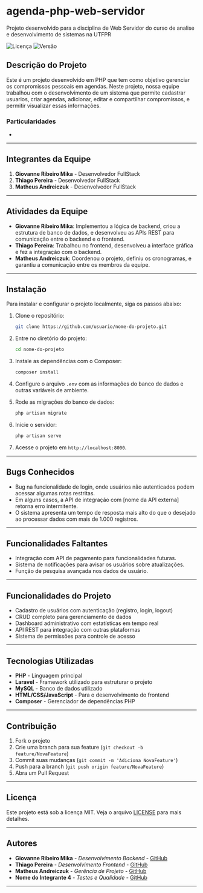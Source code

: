 # agenda-php-web-servidor
Projeto desenvolvido para a disciplina de Web Servidor do curso de analise e desenvolvimento de sistemas na UTFPR

![Licença](https://img.shields.io/badge/license-MIT-blue.svg) 
![Versão](https://img.shields.io/badge/version-1.0.0-green.svg)

## Descrição do Projeto

Este é um projeto desenvolvido em PHP que tem como objetivo gerenciar os compromissos pessoais em agendas. Neste projeto, nossa equipe trabalhou com o desenvolvimento de um sistema que permite cadastrar usuarios, criar agendas, adicionar, editar e compartilhar compromissos, e permitir visualizar essas informações. 

### Particularidades

- 
---

## Integrantes da Equipe

1. **Giovanne Ribeiro Mika** - Desenvolvedor FullStack
2. **Thiago Pereira** - Desenvolvedor FullStack
3. **Matheus Andreiczuk** - Desenvolvedor FullStack
---

## Atividades da Equipe

- **Giovanne Ribeiro Mika**: Implementou a lógica de backend, criou a estrutura de banco de dados, e desenvolveu as APIs REST para comunicação entre o backend e o frontend.
- **Thiago Pereira**: Trabalhou no frontend, desenvolveu a interface gráfica e fez a integração com o backend.
- **Matheus Andreiczuk**: Coordenou o projeto, definiu os cronogramas, e garantiu a comunicação entre os membros da equipe.

---

## Instalação

Para instalar e configurar o projeto localmente, siga os passos abaixo:

1. Clone o repositório:

    ```bash
    git clone https://github.com/usuario/nome-do-projeto.git
    ```

2. Entre no diretório do projeto:

    ```bash
    cd nome-do-projeto
    ```

3. Instale as dependências com o Composer:

    ```bash
    composer install
    ```

4. Configure o arquivo `.env` com as informações do banco de dados e outras variáveis de ambiente.

5. Rode as migrações do banco de dados:

    ```bash
    php artisan migrate
    ```

6. Inicie o servidor:

    ```bash
    php artisan serve
    ```

7. Acesse o projeto em `http://localhost:8000`.

---

## Bugs Conhecidos

- Bug na funcionalidade de login, onde usuários não autenticados podem acessar algumas rotas restritas.
- Em alguns casos, a API de integração com [nome da API externa] retorna erro intermitente.
- O sistema apresenta um tempo de resposta mais alto do que o desejado ao processar dados com mais de 1.000 registros.

---

## Funcionalidades Faltantes

- Integração com API de pagamento para funcionalidades futuras.
- Sistema de notificações para avisar os usuários sobre atualizações.
- Função de pesquisa avançada nos dados de usuário.

---

## Funcionalidades do Projeto

- Cadastro de usuários com autenticação (registro, login, logout)
- CRUD completo para gerenciamento de dados
- Dashboard administrativo com estatísticas em tempo real
- API REST para integração com outras plataformas
- Sistema de permissões para controle de acesso

---

## Tecnologias Utilizadas

- **PHP** - Linguagem principal
- **Laravel** - Framework utilizado para estruturar o projeto
- **MySQL** - Banco de dados utilizado
- **HTML/CSS/JavaScript** - Para o desenvolvimento do frontend
- **Composer** - Gerenciador de dependências PHP

---

## Contribuição

1. Fork o projeto
2. Crie uma branch para sua feature (`git checkout -b feature/NovaFeature`)
3. Commit suas mudanças (`git commit -m 'Adiciona NovaFeature'`)
4. Push para a branch (`git push origin feature/NovaFeature`)
5. Abra um Pull Request

---

## Licença

Este projeto está sob a licença MIT. Veja o arquivo [LICENSE](LICENSE) para mais detalhes.

---

## Autores

- **Giovanne Ribeiro Mika** - *Desenvolvimento Backend* - [GitHub](https://github.com/usuario1)
- **Thiago Pereira** - *Desenvolvimento Frontend* - [GitHub](https://github.com/usuario2)
- **Matheus Andreiczuk** - *Gerência de Projeto* - [GitHub](https://github.com/usuario3)
- **Nome do Integrante 4** - *Testes e Qualidade* - [GitHub](https://github.com/usuario4)

---


